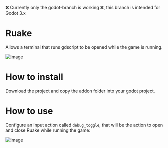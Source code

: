 :x: Currently only the godot-branch is working :x:, this branch is intended for Godot 3.x

# Ruake

Allows a terminal that runs gdscript to be opened while the game is running.

![image](https://user-images.githubusercontent.com/11432672/215775298-c1b609cc-d311-4a6a-8602-79b2d0687252.png)

# How to install

Download the project and copy the addon folder into your godot project.

# How to use

Configure an input action called `debug_toggle`, that will be the action to open and close Ruake while running the game:

![image](https://user-images.githubusercontent.com/11432672/215775443-11057220-1c62-48c8-8e4c-839043721b18.png)
